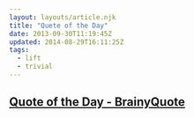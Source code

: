 ```yaml
---
layout: layouts/article.njk
title: "Quete of the Day"
date: 2013-09-30T11:19:45Z
updated: 2014-08-29T16:11:25Z
tags:
  - lift
  - trivial
---
```


## [Quote of the Day - BrainyQuote](http://www.brainyquote.com/quotes_of_the_day.html)
